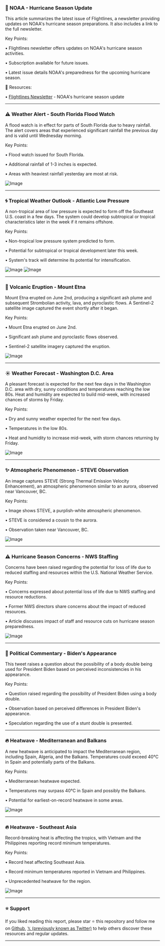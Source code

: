 ### 📰 NOAA - Hurricane Season Update

This article summarizes the latest issue of Flightlines, a newsletter providing updates on NOAA's hurricane season preparations.  It also includes a link to the full newsletter.

Key Points:

•  Flightlines newsletter offers updates on NOAA's hurricane season activities.


•  Subscription available for future issues.


•  Latest issue details NOAA's preparedness for the upcoming hurricane season.


🔗 Resources:

• [Flightlines Newsletter](https://content.govdelivery.com/accounts/USNOAAOMAO/bulletins/3e27b5a…) - NOAA's hurricane season update


---
### ⚠️ Weather Alert - South Florida Flood Watch

A flood watch is in effect for parts of South Florida due to heavy rainfall.  The alert covers areas that experienced significant rainfall the previous day and is valid until Wednesday morning.

Key Points:

• Flood watch issued for South Florida.


• Additional rainfall of 1-3 inches is expected.


• Areas with heaviest rainfall yesterday are most at risk.



![Image](https://pbs.twimg.com/media/GshJZ_MWsAAi0ev?format=jpg&name=small)

---
### 🌀 Tropical Weather Outlook - Atlantic Low Pressure

A non-tropical area of low pressure is expected to form off the Southeast U.S. coast in a few days.  The system could develop subtropical or tropical characteristics later in the week if it remains offshore.


Key Points:

• Non-tropical low pressure system predicted to form.


• Potential for subtropical or tropical development later this week.


• System's track will determine its potential for intensification.


![Image](https://pbs.twimg.com/media/GshFnDVXUAAnUth?format=png&name=small)
![Image](https://pbs.twimg.com/media/GshFokwXIAAolMm?format=png&name=small)

---
### 🌋 Volcanic Eruption - Mount Etna

Mount Etna erupted on June 2nd, producing a significant ash plume and subsequent Strombolian activity, lava, and pyroclastic flows. A Sentinel-2 satellite image captured the event shortly after it began.

Key Points:

• Mount Etna erupted on June 2nd.


• Significant ash plume and pyroclastic flows observed.


• Sentinel-2 satellite imagery captured the eruption.


![Image](https://pbs.twimg.com/media/GsghFbSWEAAbKWo?format=jpg&name=small)

---
### ☀️ Weather Forecast - Washington D.C. Area

A pleasant forecast is expected for the next few days in the Washington D.C. area with dry, sunny conditions and temperatures reaching the low 80s.  Heat and humidity are expected to build mid-week, with increased chances of storms by Friday.

Key Points:

• Dry and sunny weather expected for the next few days.


• Temperatures in the low 80s.


• Heat and humidity to increase mid-week, with storm chances returning by Friday.


![Image](https://pbs.twimg.com/media/Gse05vfWIAAYkF8?format=jpg&name=small)

---
### ✨ Atmospheric Phenomenon - STEVE Observation

An image captures STEVE (Strong Thermal Emission Velocity Enhancement), an atmospheric phenomenon similar to an aurora, observed near Vancouver, BC.

Key Points:

• Image shows STEVE, a purplish-white atmospheric phenomenon.


• STEVE is considered a cousin to the aurora.


• Observation taken near Vancouver, BC.


![Image](https://pbs.twimg.com/media/Gsf65GybMAALdv2?format=jpg&name=small)

---
### ⚠️ Hurricane Season Concerns - NWS Staffing

Concerns have been raised regarding the potential for loss of life due to reduced staffing and resources within the U.S. National Weather Service.

Key Points:

• Concerns expressed about potential loss of life due to NWS staffing and resource reductions.


• Former NWS directors share concerns about the impact of reduced resources.


• Article discusses impact of staff and resource cuts on hurricane season preparedness.


![Image](https://pbs.twimg.com/media/GsZEas5WcAAUAUp?format=png&name=small)

---
### 🤔 Political Commentary - Biden's Appearance

This tweet raises a question about the possibility of a body double being used for President Biden based on perceived inconsistencies in his appearance.

Key Points:

• Question raised regarding the possibility of President Biden using a body double.


• Observation based on perceived differences in President Biden's appearance.


• Speculation regarding the use of a stunt double is presented.


---
### 🔥 Heatwave - Mediterranean and Balkans

A new heatwave is anticipated to impact the Mediterranean region, including Spain, Algeria, and the Balkans. Temperatures could exceed 40°C in Spain and potentially parts of the Balkans.

Key Points:

• Mediterranean heatwave expected.


• Temperatures may surpass 40°C in Spain and possibly the Balkans.


• Potential for earliest-on-record heatwave in some areas.


![Image](https://pbs.twimg.com/media/GsbdJ4kWMAAis28?format=png&name=small)

---
### 🔥 Heatwave - Southeast Asia

Record-breaking heat is affecting the tropics, with Vietnam and the Philippines reporting record minimum temperatures.

Key Points:

• Record heat affecting Southeast Asia.


• Record minimum temperatures reported in Vietnam and Philippines.


• Unprecedented heatwave for the region.


![Image](https://pbs.twimg.com/media/Gse2s1_XUAAl68F?format=png&name=small)


---

### ⭐️ Support

If you liked reading this report, please star ⭐️ this repository and follow me on [Github](https://github.com/Drix10), [𝕏 (previously known as Twitter)](https://x.com/DRIX_10_) to help others discover these resources and regular updates.

---